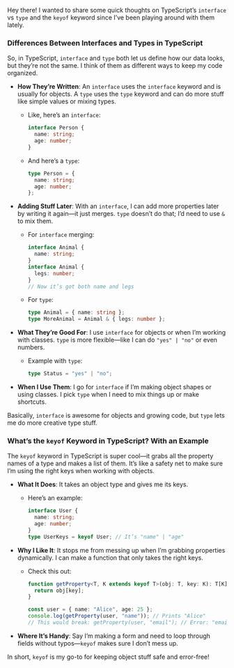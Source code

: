 Hey there! I wanted to share some quick thoughts on TypeScript’s `interface` vs `type` and the `keyof` keyword since I’ve been playing around with them lately.

### Differences Between Interfaces and Types in TypeScript

So, in TypeScript, `interface` and `type` both let us define how our data looks, but they’re not the same. I think of them as different ways to keep my code organized.

- **How They’re Written**: An `interface` uses the `interface` keyword and is usually for objects. A `type` uses the `type` keyword and can do more stuff like simple values or mixing types.
  - Like, here’s an `interface`:
    ```typescript
    interface Person {
      name: string;
      age: number;
    }
    ```
  - And here’s a `type`:
    ```typescript
    type Person = {
      name: string;
      age: number;
    };
    ```

- **Adding Stuff Later**: With an `interface`, I can add more properties later by writing it again—it just merges. `type` doesn’t do that; I’d need to use `&` to mix them.
  - For `interface` merging:
    ```typescript
    interface Animal {
      name: string;
    }
    interface Animal {
      legs: number;
    }
    // Now it’s got both name and legs
    ```
  - For `type`:
    ```typescript
    type Animal = { name: string };
    type MoreAnimal = Animal & { legs: number };
    ```

- **What They’re Good For**: I use `interface` for objects or when I’m working with classes. `type` is more flexible—like I can do `"yes" | "no"` or even numbers.
  - Example with `type`:
    ```typescript
    type Status = "yes" | "no";
    ```

- **When I Use Them**: I go for `interface` if I’m making object shapes or using classes. I pick `type` when I need to mix things up or make shortcuts.

Basically, `interface` is awesome for objects and growing code, but `type` lets me do more creative type stuff.

### What’s the `keyof` Keyword in TypeScript? With an Example

The `keyof` keyword in TypeScript is super cool—it grabs all the property names of a type and makes a list of them. It’s like a safety net to make sure I’m using the right keys when working with objects.

- **What It Does**: It takes an object type and gives me its keys.
  - Here’s an example:
    ```typescript
    interface User {
      name: string;
      age: number;
    }
    type UserKeys = keyof User; // It’s "name" | "age"
    ```

- **Why I Like It**: It stops me from messing up when I’m grabbing properties dynamically. I can make a function that only takes the right keys.
  - Check this out:
    ```typescript
    function getProperty<T, K extends keyof T>(obj: T, key: K): T[K] {
      return obj[key];
    }

    const user = { name: "Alice", age: 25 };
    console.log(getProperty(user, "name")); // Prints "Alice"
    // This would break: getProperty(user, "email"); // Error: "email" isn’t a key
    ```

- **Where It’s Handy**: Say I’m making a form and need to loop through fields without typos—`keyof` makes sure I don’t mess up.

In short, `keyof` is my go-to for keeping object stuff safe and error-free!